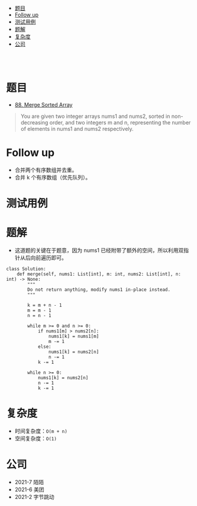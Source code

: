 - [题目](#题目)
- [Follow up](#follow-up)
- [测试用例](#测试用例)
- [题解](#题解)
- [复杂度](#复杂度)
- [公司](#公司)

</br></br>

# 题目
- [88. Merge Sorted Array](https://leetcode.com/problems/merge-sorted-array/)
> You are given two integer arrays nums1 and nums2, sorted in non-decreasing order, and two integers m and n, representing the number of elements in nums1 and nums2 respectively.

# Follow up
- 合并两个有序数组并去重。
- 合并 k 个有序数组（优先队列）。

# 测试用例

# 题解
- 这道题的关键在于题意，因为 nums1 已经附带了额外的空间，所以利用双指针从后向前遍历即可。
```
class Solution:
    def merge(self, nums1: List[int], m: int, nums2: List[int], n: int) -> None:
        """
        Do not return anything, modify nums1 in-place instead.
        """
        
        k = m + n - 1
        m = m - 1
        n = n - 1

        while m >= 0 and n >= 0:
            if nums1[m] > nums2[n]:
                nums1[k] = nums1[m]
                m -= 1
            else:
                nums1[k] = nums2[n]
                n -= 1
            k -= 1
        
        while n >= 0:
            nums1[k] = nums2[n]
            n -= 1
            k -= 1
```

# 复杂度
- 时间复杂度：`O(m + n)`
- 空间复杂度：`O(1)`

# 公司
- 2021-7 陌陌
- 2021-6 美团
- 2021-2 字节跳动
